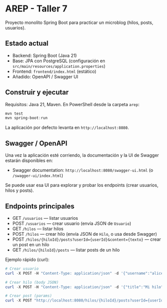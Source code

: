 # AREP - Taller 7

Proyecto monolito Spring Boot para practicar un microblog (hilos, posts, usuarios).

## Estado actual
- Backend: Spring Boot (Java 21)
- Base: JPA con PostgreSQL (configuración en `src/main/resources/application.properties`)
- Frontend: `frontend/index.html` (estático)
- Añadido: OpenAPI / Swagger UI

## Construir y ejecutar

Requisitos: Java 21, Maven. En PowerShell desde la carpeta `arep`:

```powershell
mvn test
mvn spring-boot:run
```

La aplicación por defecto levanta en `http://localhost:8080`.

## Swagger / OpenAPI
Una vez la aplicación esté corriendo, la documentación y la UI de Swagger estarán disponibles en:

- Swagger documentation: `http://localhost:8080/swagger-ui.html` (o `/swagger-ui/index.html`)

Se puede usar esa UI para explorar y probar los endpoints (crear usuarios, hilos y posts).

## Endpoints principales

- GET `/usuarios` — listar usuarios
- POST `/usuarios` — crear usuario (envía JSON de `Usuario`)
- GET `/hilos` — listar hilos
- POST `/hilos` — crear hilo (envía JSON de `Hilo`, o usa desde Swagger)
- POST `/hilos/{hiloId}/posts?userId={userId}&content={texto}` — crear un post en un hilo
- GET `/hilos/{hiloId}/posts` — listar posts de un hilo

Ejemplo rápido (curl):

```powershell
# Crear usuario
curl -X POST -H "Content-Type: application/json" -d '{"username":"alice","email":"a@x.com","displayName":"Alice"}' http://localhost:8080/usuarios

# Crear hilo (body JSON)
curl -X POST -H "Content-Type: application/json" -d '{"title":"Mi hilo","owner":{"id":"usuario_xxx"}}' http://localhost:8080/hilos

# Crear post (params)
curl -X POST "http://localhost:8080/hilos/{hiloId}/posts?userId={userId}&content=Hola%20mundo"
```
